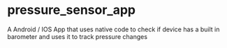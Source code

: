 # pressure_sensor_app

A Android / IOS App that uses native code to check if device 
has a built in barometer and uses it to track pressure changes

